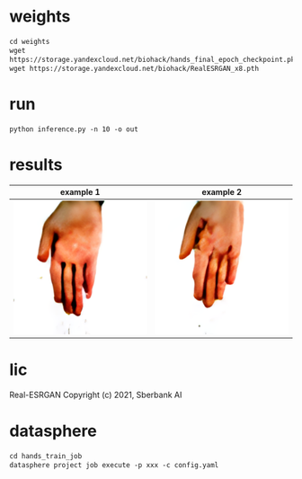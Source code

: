 # weights
```
cd weights
wget https://storage.yandexcloud.net/biohack/hands_final_epoch_checkpoint.pkl
wget https://storage.yandexcloud.net/biohack/RealESRGAN_x8.pth
```
# run

```
python inference.py -n 10 -o out
```
# results

example 1             |  example 2
:-------------------------:|:-------------------------:
![](./out/5.png)  |  ![](./out/8.png)

# lic
Real-ESRGAN Copyright (c) 2021, Sberbank AI

# datasphere

```
cd hands_train_job
datasphere project job execute -p xxx -c config.yaml
```